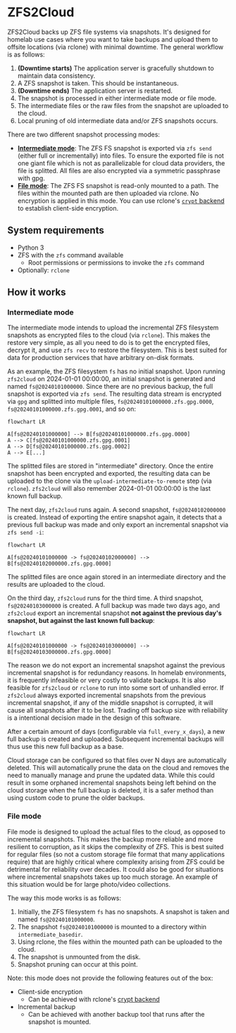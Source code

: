 ZFS2Cloud
=========

ZFS2Cloud backs up ZFS file systems via snapshots. It's designed for homelab
use cases where you want to take backups and upload them to offsite locations
(via rclone) with minimal downtime. The general workflow is as follows:

1. **(Downtime starts)** The application server is gracefully shutdown to
   maintain data consistency.
2. A ZFS snapshot is taken. This should be instantaneous.
3. **(Downtime ends)** The application server is restarted.
4. The snapshot is processed in either intermediate mode or file mode.
5. The intermediate files or the raw files from the snapshot are uploaded to
   the cloud.
6. Local pruning of old intermediate data and/or ZFS snapshots occurs.

There are two different snapshot processing modes:

- [**Intermediate mode**](#intermediate-mode): The ZFS FS snapshot is exported
  via `zfs send` (either full or incrementally) into files. To ensure the exported
  file is not one giant file which is not as parallelizable for cloud data
  providers, the file is splitted. All files are also encrypted via a symmetric
  passphrase with gpg.
- [**File mode**](#file-mode): The ZFS FS snapshot is read-only mounted to a
  path. The files within the mounted path are then uploaded via rclone. No
  encryption is applied in this mode. You can use rclone's [`crypt`
  backend](https://rclone.org/crypt/) to establish client-side encryption.

System requirements
-------------------

- Python 3
- ZFS with the `zfs` command available
   - Root permissions or permissions to invoke the `zfs` command
- Optionally: `rclone`

How it works
------------

### Intermediate mode

The intermediate mode intends to upload the incremental ZFS filesystem snapshots
as encrypted files to the cloud (via `rclone`). This makes the restore very
simple, as all you need to do is to get the encrypted files, decrypt it, and use
`zfs recv` to restore the filesystem. This is best suited for data for
production services that have arbitrary on-disk formats.

As an example, the ZFS filesystem `fs` has no initial snapshot. Upon running
`zfs2cloud` on 2024-01-01 00:00:00, an initial snapshot is generated and named
`fs@20240101000000`. Since there are no previous backup, the full snapshot is
exported via `zfs send`. The resulting data stream is encrypted via `gpg` and
splitted into multiple files, `fs@20240101000000.zfs.gpg.0000`,
`fs@20240101000000.zfs.gpg.0001`, and so on:

```mermaid
flowchart LR

A[fs@20240101000000] --> B[fs@20240101000000.zfs.gpg.0000]
A --> C[fs@20240101000000.zfs.gpg.0001]
A --> D[fs@20240101000000.zfs.gpg.0002]
A --> E[...]
```

The splitted files are stored in "intermediate" directory. Once the entire
snapshot has been encrypted and exported, the resulting data can be uploaded to
the clone via the `upload-intermediate-to-remote` step (via `rclone`).
`zfs2cloud` will also remember 2024-01-01 00:00:00 is the last known full
backup.

The next day, `zfs2cloud` runs again. A second snapshot, `fs@20240102000000`
is created. Instead of exporting the entire snapshot again, it detects that a
previous full backup was made and only export an incremental snapshot via `zfs
send -i`:

```mermaid
flowchart LR

A[fs@20240101000000 -> fs@20240102000000] --> B[fs@20240102000000.zfs.gpg.0000]
```

The splitted files are once again stored in an intermediate directory and the
results are uploaded to the cloud.

On the third day, `zfs2cloud` runs for the third time. A third snapshot,
`fs@20240103000000` is created. A full backup was made two days ago, and
`zfs2cloud` export an incremental snapshot **not against the previous day's
snapshot, but against the last known full backup**:

```mermaid
flowchart LR

A[fs@20240101000000 -> fs@20240103000000] --> B[fs@20240103000000.zfs.gpg.0000]
```

The reason we do not export an incremental snapshot against the previous
incremental snapshot is for redundancy reasons. In homelab environments, it is
frequently infeasible or very costly to validate backups. It is also feasible
for `zfs2cloud` or `rclone` to run into some sort of unhandled error. If
`zfs2cloud` always exported incremental snapshots from the previous incremental
snapshot, if any of the middle snapshot is corrupted, it will cause all
snapshots after it to be lost. Trading off backup size with reliability is a
intentional decision made in the design of this software.

After a certain amount of days (configurable via `full_every_x_days`), a new
full backup is created and uploaded. Subsequent incremental backups will thus
use this new full backup as a base.

Cloud storage can be configured so that files over N days are automatically
deleted. This will automatically prune the data on the cloud and removes the
need to manually manage and prune the updated data. While this could result in
some orphaned incremental snapshots being left behind on the cloud storage when
the full backup is deleted, it is a safer method than using custom code to prune
the older backups.

### File mode

File mode is designed to upload the actual files to the cloud, as opposed to
incremental snapshots. This makes the backup more reliable and more resilient to
corruption, as it skips the complexity of ZFS. This is best suited for regular
files (so not a custom storage file format that many applications require) that
are highly critical where complexity arising from ZFS could be detrimental for
reliability over decades. It could also be good for situations where incremental
snapshots takes up too much storage. An example of this situation would be for
large photo/video collections.

The way this mode works is as follows:

1. Initially, the ZFS filesystem `fs` has no snapshots. A snapshot is taken and
   named `fs@20240101000000`.
2. The snapshot `fs@20240101000000` is mounted to a directory within `intermediate_basedir`.
3. Using rclone, the files within the mounted path can be uploaded to the cloud.
4. The snapshot is unmounted from the disk.
5. Snapshot pruning can occur at this point.

Note: this mode does not provide the following features out of the box:

- Client-side encryption
   - Can be achieved with rclone's [crypt backend](https://rclone.org/crypt/)
- Incremental backup
   - Can be achieved with another backup tool that runs after the snapshot is
     mounted.
